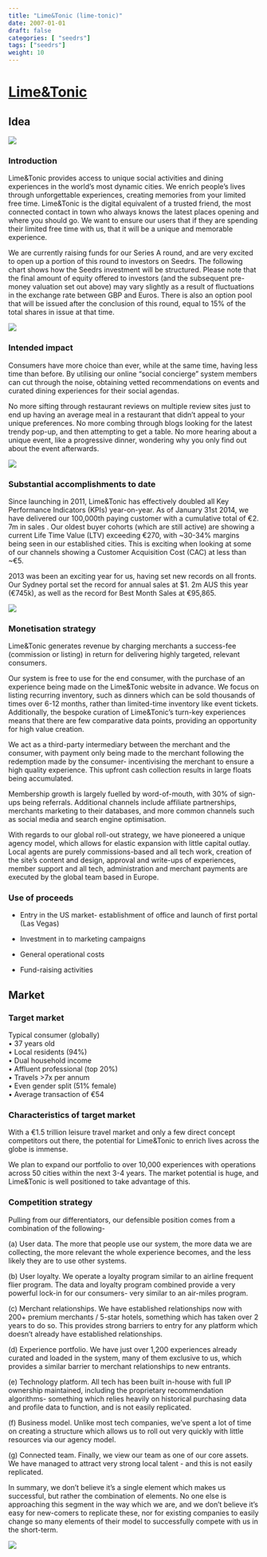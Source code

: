 ```yaml
---
title: "Lime&Tonic (lime-tonic)"
date: 2007-01-01
draft: false
categories: [ "seedrs"]
tags: ["seedrs"]
weight: 10
---
```


# [Lime&Tonic](https://www.seedrs.com/lime-tonic)

## Idea

![](/img/seedrs/uploads/startup/section_image/image/803/kkmwa5gr7d35evseaigrkmdwwh4lss2/1.jpg?rect=0%2C0%2C1040%2C749&w=600&fit=clip&s=a6d8034ea83ca9b22fd99a0145adfc48)

### Introduction

Lime&amp;Tonic provides access to unique social activities and dining experiences in the world’s most dynamic cities. We enrich people’s lives through unforgettable experiences, creating memories from your limited free time. Lime&amp;Tonic is the digital equivalent of a trusted friend, the most connected contact in town who always knows the latest places opening and where you should go. We want to ensure our users that if they are spending their limited free time with us, that it will be a unique and memorable experience.

We are currently raising funds for our Series A round, and are very excited to open up a portion of this round to investors on Seedrs. The following chart shows how the Seedrs investment will be structured. Please note that the final amount of equity offered to investors (and the subsequent pre-money valuation set out above) may vary slightly as a result of fluctuations in the exchange rate between GBP and Euros. There is also an option pool that will be issued after the conclusion of this round, equal to 15% of the total shares in issue at that time.

![](/img/seedrs/uploads/startup/section_image/image/889/hd3rnt9el6delnzoeug7jir3gyh1pzm/Lime_and_Tonic_Structure_Chart_copy.jpg?rect=0%2C0%2C918%2C805&w=600&fit=clip&s=4ea97c05d89292546735c3d7dbb9911d)

### Intended impact

Consumers have more choice than ever, while at the same time, having less time than before. By utilising our online “social concierge” system members can cut through the noise, obtaining vetted recommendations on events and curated dining experiences for their social agendas.

No more sifting through restaurant reviews on multiple review sites just to end up having an average meal in a restaurant that didn’t appeal to your unique preferences. No more combing through blogs looking for the latest trendy pop-up, and then attempting to get a table. No more hearing about a unique event, like a progressive dinner, wondering why you only find out about the event afterwards.

![](/img/seedrs/uploads/startup/section_image/image/804/r5cyua0f6edpkdl2km2cq9giq21dee3/app_04.png?rect=0%2C0%2C426%2C611&w=600&fit=clip&s=7d45a640515a015b8f4d22ec5d0aab19)

### Substantial accomplishments to date

Since launching in 2011, Lime&amp;Tonic has effectively doubled all Key Performance Indicators (KPIs) year-on-year. As of January 31st 2014, we have delivered our 100,000th paying customer with a cumulative total of €2. 7m in sales . Our oldest buyer cohorts (which are still active) are showing a current Life Time Value (LTV) exceeding €270, with ~30-34% margins being seen in our established cities. This is exciting when looking at some of our channels showing a Customer Acquisition Cost (CAC) at less than ~€5.

2013 was been an exciting year for us, having set new records on all fronts. Our Sydney portal set the record for annual sales at $1. 2m AUS this year (€745k), as well as the record for Best Month Sales at €95,865.

![](/img/seedrs/uploads/startup/section_image/image/805/lm9eubs54phr0f1ocswrlvzu55u98gj/2.jpg?rect=0%2C0%2C1040%2C1318&w=600&fit=clip&s=df1d12935b036851b025f782493208ac)

### Monetisation strategy

Lime&amp;Tonic generates revenue by charging merchants a success-fee (commission or listing) in return for delivering highly targeted, relevant consumers.

Our system is free to use for the end consumer, with the purchase of an experience being made on the Lime&amp;Tonic website in advance. We focus on listing recurring inventory, such as dinners which can be sold thousands of times over 6-12 months, rather than limited-time inventory like event tickets. Additionally, the bespoke curation of Lime&amp;Tonic’s turn-key experiences means that there are few comparative data points, providing an opportunity for high value creation.

We act as a third-party intermediary between the merchant and the consumer, with payment only being made to the merchant following the redemption made by the consumer- incentivising the merchant to ensure a high quality experience. This upfront cash collection results in large floats being accumulated.

Membership growth is largely fuelled by word-of-mouth, with 30% of sign-ups being referrals. Additional channels include affiliate partnerships, merchants marketing to their databases, and more common channels such as social media and search engine optimisation.

With regards to our global roll-out strategy, we have pioneered a unique agency model, which allows for elastic expansion with little capital outlay. Local agents are purely commissions-based and all tech work, creation of the site’s content and design, approval and write-ups of experiences, member support and all tech, administration and merchant payments are executed by the global team based in Europe.

### Use of proceeds

* Entry in the US market- establishment of office and launch of first portal (Las Vegas)

* Investment in to marketing campaigns

* General operational costs

* Fund-raising activities

## Market

### Target market

Typical consumer (globally) <br>• 37 years old <br>• Local residents (94%) <br>• Dual household income <br>• Affluent professional (top 20%) <br>• Travels &gt;7x per annum <br>• Even gender split (51% female) <br>• Average transaction of €54

### Characteristics of target market

With a €1.5 trillion leisure travel market and only a few direct concept competitors out there, the potential for Lime&amp;Tonic to enrich lives across the globe is immense.

We plan to expand our portfolio to over 10,000 experiences with operations across 50 cities within the next 3-4 years. The market potential is huge, and Lime&amp;Tonic is well positioned to take advantage of this.

### Competition strategy

Pulling from our differentiators, our defensible position comes from a combination of the following-

(a) User data. The more that people use our system, the more data we are collecting, the more relevant the whole experience becomes, and the less likely they are to use other systems.

(b) User loyalty. We operate a loyalty program similar to an airline frequent flier program. The data and loyalty program combined provide a very powerful lock-in for our consumers- very similar to an air-miles program.

(c) Merchant relationships. We have established relationships now with 200+ premium merchants / 5-star hotels, something which has taken over 2 years to do so. This provides strong barriers to entry for any platform which doesn’t already have established relationships.

(d) Experience portfolio. We have just over 1,200 experiences already curated and loaded in the system, many of them exclusive to us, which provides a similar barrier to merchant relationships to new entrants.

(e) Technology platform. All tech has been built in-house with full IP ownership maintained, including the proprietary recommendation algorithms- something which relies heavily on historical purchasing data and profile data to function, and is not easily replicated.

(f) Business model. Unlike most tech companies, we’ve spent a lot of time on creating a structure which allows us to roll out very quickly with little resources via our agency model.

(g) Connected team. Finally, we view our team as one of our core assets. We have managed to attract very strong local talent - and this is not easily replicated.

In summary, we don’t believe it’s a single element which makes us successful, but rather the combination of elements. No one else is approaching this segment in the way which we are, and we don’t believe it’s easy for new-comers to replicate these, nor for existing companies to easily change so many elements of their model to successfully compete with us in the short-term.

![](https://seedrs.imgix.net/uploads/startup/section_image/image/806/oie0psuzbyxzkmvfh8eyxk6tmm8all8/team.JPG?rect=0%2C0%2C1600%2C1067&w=600&fit=clip&s=5e2f21a4dc3123b7f104d5f244ffae24)

